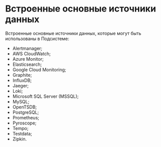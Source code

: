 # Встроенные основные источники данных

Встроенные основные источники данных, которые могут быть использованы в Подсистеме:

- Alertmanager;
- AWS CloudWatch;
- Azure Monitor;
- Elasticsearch;
- Google Cloud Monitoring;
- Graphite;
- InfluxDB;
- Jaeger;
- Loki;
- Microsoft SQL Server (MSSQL);
- MySQL;
- OpenTSDB;
- PostgreSQL;
- Prometheus;
- Pyroscope;
- Tempo;
- Testdata;
- Zipkin.